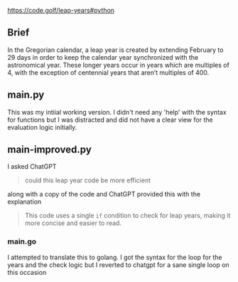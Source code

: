 https://code.golf/leap-years#python

## Brief

In the Gregorian calendar, a leap year is created by extending February to 29 days in order to keep the calendar year synchronized with the astronomical year. These longer years occur in years which are multiples of 4, with the exception of centennial years that aren’t multiples of 400.

## main.py

This was my intiial working version. I didn't need any 'help' with the syntax for functions but I was distracted and did not have a clear view for the evaluation logic initially.

## main-improved.py

I asked ChatGPT 

> could this leap year code be more efficient
 
along with a copy of the code and ChatGPT provided this with the explanation

> This code uses a single `if` condition to check for leap years, making it more concise and easier to read.


### main.go

I attempted to translate this to golang. I got the syntax for the loop for the years and the check logic but I reverted to chatgpt for a sane single loop on this occasion